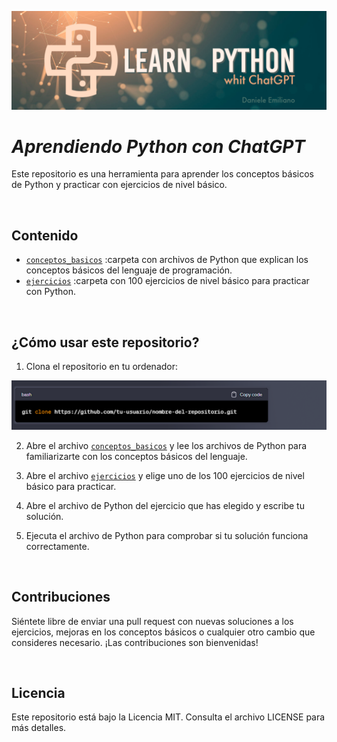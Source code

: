 <p align="center">
  <img src="./src/Learn-python.png">
</p>


# ***Aprendiendo Python con ChatGPT***

Este repositorio es una herramienta para aprender los conceptos básicos de Python y practicar con ejercicios de nivel básico.

<br>

## **Contenido**

- [`conceptos_basicos`](url) :carpeta con archivos de Python que explican los conceptos básicos del lenguaje de programación.
- [`ejercicios`](url) :carpeta con 100 ejercicios de nivel básico para practicar con Python.

<br>

## **¿Cómo usar este repositorio?**

1. Clona el repositorio en tu ordenador:

<p align="center">
  <img src="./src/git-clone.png">
</p>

2. Abre el archivo [`conceptos_basicos`](url) y lee los archivos de Python para familiarizarte con los conceptos básicos del lenguaje.

3. Abre el archivo [`ejercicios`](url) y elige uno de los 100 ejercicios de nivel básico para practicar.

4. Abre el archivo de Python del ejercicio que has elegido y escribe tu solución.

5. Ejecuta el archivo de Python para comprobar si tu solución funciona correctamente.

<br>

## **Contribuciones**

Siéntete libre de enviar una pull request con nuevas soluciones a los ejercicios, mejoras en los conceptos básicos o cualquier otro cambio que consideres necesario. ¡Las contribuciones son bienvenidas!

<br>

## **Licencia**

Este repositorio está bajo la Licencia MIT. Consulta el archivo LICENSE para más detalles.